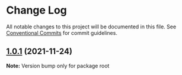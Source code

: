 # Change Log

All notable changes to this project will be documented in this file.
See [Conventional Commits](https://conventionalcommits.org) for commit guidelines.

## [1.0.1](https://github.com/hamza-ghufran/repo-packages/compare/v0.1.4...v1.0.1) (2021-11-24)

**Note:** Version bump only for package root
